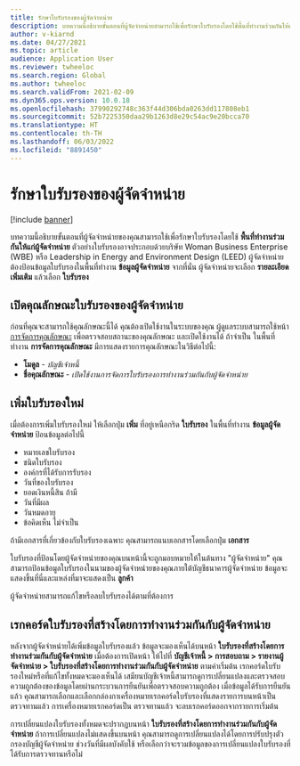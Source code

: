 ```yaml
---
title: รักษาใบรับรองของผู้จัดจำหน่าย
description: บทความนี้อธิบายขั้นตอนที่ผู้จัดจำหน่ายสามารถใช้เพื่อรักษาใบรับรองโดยใช้พื้นที่ทำงานร่วมกันให้แก่ผู้จัดจำหน่าย
author: v-kiarnd
ms.date: 04/27/2021
ms.topic: article
audience: Application User
ms.reviewer: twheeloc
ms.search.region: Global
ms.author: twheeloc
ms.search.validFrom: 2021-02-09
ms.dyn365.ops.version: 10.0.18
ms.openlocfilehash: 37990292748c363f44d306bda0263dd117808eb1
ms.sourcegitcommit: 52b7225350daa29b1263d8e29c54ac9e20bcca70
ms.translationtype: HT
ms.contentlocale: th-TH
ms.lasthandoff: 06/03/2022
ms.locfileid: "8891450"
---
```

# <a name="maintain-vendor-certification"></a>รักษาใบรับรองของผู้จัดจำหน่าย

[!include [banner](../includes/banner.md)]

บทความนี้อธิบายขั้นตอนที่ผู้จัดจำหน่ายของคุณสามารถใช้เพื่อรักษาใบรับรองโดยใช้ **พื้นที่ทำงานร่วมกันให้แก่ผู้จัดจำหน่าย** ตัวอย่างใบรับรองอาจประกอบด้วยบริษัท Woman Business Enterprise (WBE) หรือ Leadership in Energy and Environment Design (LEED) ผู้จัดจำหน่ายต้องป้อนข้อมูลใบรับรองในพื้นที่ทำงาน **ข้อมูลผู้จัดจำหน่าย** จากที่นั่น ผู้จัดจำหน่ายจะเลือก **รายละเอียดเพิ่มเติม** แล้วเลือก **ใบรับรอง**

## <a name="turn-on-the-vendor-certification-feature"></a>เปิดคุณลักษณะใบรับรองของผู้จัดจำหน่าย

ก่อนที่คุณจะสามารถใช้คุณลักษณะนี้ได้ คุณต้องเปิดใช้งานในระบบของคุณ ผู้ดูแลระบบสามารถใช้หน้า [การจัดการคุณลักษณะ](../../fin-ops-core/fin-ops/get-started/feature-management/feature-management-overview.md) เพื่อตรวจสอบสถานะของคุณลักษณะ และเปิดใช้งานได้ ถ้าจำเป็น ในพื้นที่ทำงาน **การจัดการคุณลักษณะ** มีการแสดงรายการคุณลักษณะในวิธีต่อไปนี้:

- **โมดูล** - *บัญชีเจ้าหนี้*
- **ชื่อคุณลักษณะ** - *เปิดใช้งานการจัดการใบรับรองการทำงานร่วมกันกับผู้จัดจำหน่าย*

## <a name="add-a-new-certification"></a>เพิ่มใบรับรองใหม่

เมื่อต้องการเพิ่มใบรับรองใหม่ ให้เลือกปุ่ม **เพิ่ม** ที่อยู่เหนือกริด **ใบรับรอง** ในพื้นที่ทำงาน **ข้อมูลผู้จัดจำหน่าย** ป้อนข้อมูลต่อไปนี้

- หมายเลขใบรับรอง
- ชนิดใบรับรอง
- องค์กรที่ได้รับการรับรอง
- วันที่ของใบรับรอง
- ยอดเงินหนี้สิน ถ้ามี
- วันที่มีผล
- วันหมดอายุ
- ข้อคิดเห็น ไม่จำเป็น

ถ้ามีเอกสารที่เกี่ยวข้องกับใบรับรองเฉพาะ คุณสามารถแนบเอกสารโดยเลือกปุ่ม **เอกสาร**

ใบรับรองที่ป้อนโดยผู้จัดจำหน่ายของคุณบนหน้านี้จะถูกมอบหมายให้ในต้นทาง "ผู้จัดจำหน่าย" คุณสามารถป้อนข้อมูลใบรับรองในนามของผู้จัดจำหน่ายของคุณภายใต้บัญชีธนาคารผู้จัดจำหน่าย ข้อมูลจะแสดงขึ้นที่นี่และแหล่งที่มาจะแสดงเป็น **ลูกค้า**

ผู้จัดจำหน่ายสามารถแก้ไขหรือลบใบรับรองได้ตามที่ต้องการ

## <a name="vendor-collaboration-generated-certification-records"></a>เรกคอร์ดใบรับรองที่สร้างโดยการทำงานร่วมกันกับผู้จัดจำหน่าย

หลังจากผู้จัดจำหน่ายได้เพิ่มข้อมูลใบรับรองแล้ว ข้อมูลจะมองเห็นได้บนหน้า **ใบรับรองที่สร้างโดยการทำงานร่วมกันกับผู้จัดจำหน่าย** เมื่อต้องการเปิดหน้า ให้ไปที่ **บัญชีเจ้าหนี้ > การสอบถาม > รายงานผู้จัดจำหน่าย > ใบรับรองที่สร้างโดยการทำงานร่วมกันกับผู้จัดจำหน่าย** ตามค่าเริ่มต้น เรกคอร์ดใบรับรองใหม่หรือที่แก้ไขทั้งหมดจะมองเห็นได้ เสมียนบัญชีเจ้าหนี้สามารถดูการเปลี่ยนแปลงและตรวจสอบความถูกต้องของข้อมูลโดยผ่านกระบวนการยืนยันเพื่อตรวจสอบความถูกต้อง เมื่อข้อมูลได้รับการยืนยันแล้ว คุณสามารถเลือกและเลือกกล่องกาเครื่องหมายเรกคอร์ดใบรับรองที่แสดงรายการบนหน้าเป็นตรวจทานแล้ว การเครื่องหมายเรกคอร์ดเป็น ตรวจทานแล้ว จะลบเรกคอร์ดออกจากรายการเริ่มต้น

การเปลี่ยนแปลงใบรับรองทั้งหมดจะปรากฏบนหน้า **ใบรับรองที่สร้างโดยการทำงานร่วมกันกับผู้จัดจำหน่าย** ถ้าการเปลี่ยนแปลงไม่แสดงขึ้นบนหน้า คุณสามารถดูการเปลี่ยนแปลงได้โดยการปรับปรุงตัวกรองบัญชีผู้จัดจำหน่าย ช่วงวันที่มีผลบังคับใช้ หรือเลือกว่าจะรวมข้อมูลของการเปลี่ยนแปลงใบรับรองที่ได้รับการตรวจทานหรือไม่

